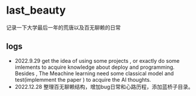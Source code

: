# last_beauty
记录一下大学最后一年的荒唐以及百无聊赖的日常

## logs

- 2022.9.29 get the idea of using some projects , or exactly do some imlements to acquire knowledge about deploy and programming.  Besides , The Meachine learning need some classical model and test(implemment the paper ) to acquire the AI thoughts.
- 2022.12.28 整理百无聊赖结构，增加bug日常和心路历程，添加蓝桥子目录。